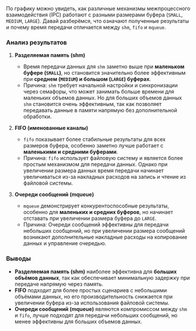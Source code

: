 По графику можно увидеть, как различные механизмы межпроцессного взаимодействия (IPC) работают с разными размерами буфера (`SMALL`, `MEDIUM`, `LARGE`). Давай разберёмся, что означают полученные результаты и почему время передачи отличается между `shm`, `fifo` и `mqueue`.

### Анализ результатов
1. **Разделяемая память (shm)**
   - Время передачи данных для `shm` заметно выше при **маленьком буфере (`SMALL`)**, но становится значительно более эффективным при **среднем (`MEDIUM`) и большом (`LARGE`) буферах**.
   - Причина: `shm` требует начальной настройки и синхронизации через семафоры, что может занимать больше времени для маленьких объемов данных. Но для больших объемов данных `shm` становится очень эффективным, так как позволяет передавать данные в памяти напрямую без дополнительной обработки.

2. **FIFO (именованные каналы)**
   - `fifo` показывает более стабильные результаты для всех размеров буфера, особенно заметно лучше работает с **маленькими и средними буферами**.
   - Причина: `fifo` использует файловую систему и является более простым механизмом для передачи данных. Однако при увеличении размера данных время передачи начинает увеличиваться из-за накладных расходов на запись и чтение из файловой системы.

3. **Очереди сообщений (mqueue)**
   - `mqueue` демонстрирует конкурентоспособные результаты, особенно для **маленьких и средних буферов**, но начинает отставать при увеличении размера буфера до `LARGE`.
   - Причина: Очереди сообщений эффективны для передачи небольших сообщений, но при увеличении размера сообщений возникают дополнительные накладные расходы на копирование данных и управление очередью.

### Выводы
- **Разделяемая память (shm)** наиболее эффективна для **больших объёмов данных**, так как обеспечивает минимальную задержку при передаче напрямую через память.
- **FIFO** подходит для более простых сценариев с небольшими объёмами данных, но его производительность снижается при увеличении буфера из-за использования файловой системы.
- **Очереди сообщений (mqueue)** являются компромиссом между `shm` и `fifo`, лучше подходят для передачи небольших сообщений, но менее эффективны для больших объемов данных.

